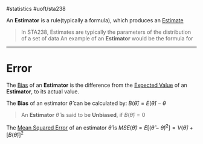 #statistics 
#uoft/sta238 

An **Estimator** is a rule(typically a formula), which produces an [Estimate](Estimate.md)

> In STA238, Estimates are typically the parameters of the distribution of a set of data
> An example of an **Estimator** would be the formula for [](STA238%20Definitions.md#^810bd0|Sample%20Mean,%20or%20Sample%20Variance)

---
# Error
The [Bias](Bias.md) of an **Estimator** is the difference from the [Expected Value](../../STA237/Notes/Expected%20Value.md) of an **Estimator**, to its actual value.

The **Bias** of an estimator $\hat \theta$ can be calculated by:
	$B(\hat \theta)=E(\hat \theta)-\theta$

> An **Estimator** $\hat \theta$ is said to be **Unbiased**, if $B(\hat \theta)=0$

The [Mean Squared Error](Mean%20Squared%20Error.md) of an estimator $\hat \theta$ is $MSE(\hat \theta)=E[(\hat \theta- \hat \theta)^{2}]=V(\hat \theta)+[B(\hat \theta)]^{2}$